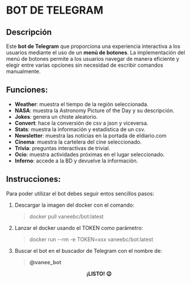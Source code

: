 # BOT DE TELEGRAM
## Descripción
Este **bot de Telegram** que proporciona una experiencia interactiva a los usuarios mediante el uso de un **menú de botones**. La implementación del menú de botones permite a los usuarios navegar de manera eficiente y elegir entre varias opciones sin necesidad de escribir comandos manualmente.

## Funciones:
- **Weather**: muestra el tiempo de la región seleccionada.
- **NASA**: muestra la Astronomy Picture of the Day y su descripción.
- **Jokes**: genera un chiste aleatorio.
- **Convert**: hace la conversión de csv a json y viceversa.
- **Stats**: muestra la información y estadística de un csv.
- **Newsletter**: muestra las noticias en la portada de eldiario.com
- **Cinema**: muestra la cartelera del cine seleccionado.
- **Trivia**: preguntas interactivas de trivial.
- **Ocio**: muestra actividades próximas en el lugar seleccionado.
- **Inferno**: accede a la BD y devuelve la información.


## Instrucciones:
Para poder utilizar el bot debes seguir entos sencillos pasos:
  1. Descargar la imagen del docker con el comando:
       > docker pull vaneebc/bot:latest
  2. Lanzar el docker usando el TOKEN como parámetro:
       > docker run --rm -e TOKEN=xxx vaneebc/bot:latest
  3. Buscar el bot en el buscador de Telegram con el nombre de:
       > **@vanee_bot**

<p align="center"><strong>¡LISTO! 😉</strong></p>
